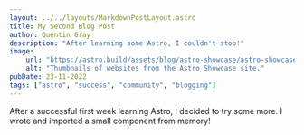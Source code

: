 ```yaml
---
layout: ../../layouts/MarkdownPostLayout.astro
title: My Second Blog Post
author: Quentin Gray
description: "After learning some Astro, I couldn't stop!"
image: 
    url: "https://astro.build/assets/blog/astro-showcase/astro-showcase-screenshot.jpg"
    alt: "Thumbnails of websites from the Astro Showcase site."
pubDate: 23-11-2022
tags: ["astro", "success", "community", "blogging"]
---
```

After a successful first week learning Astro, I decided to try some more. I wrote and imported a small component from memory!